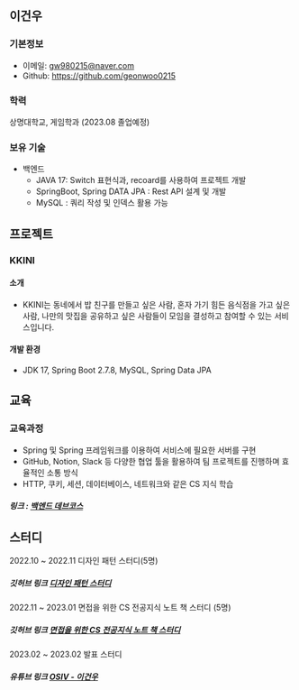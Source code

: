 ## 이건우

### 기본정보
- 이메일: gw980215@naver.com
- Github: https://github.com/geonwoo0215

### 학력
상명대학교, 게임학과 (2023.08 졸업예정)

### 보유 기술
- 백엔드
  - JAVA 17: Switch 표현식과, recoard를 사용하여 프로젝트 개발
  - SpringBoot, Spring DATA JPA : Rest API 설계 및 개발 
  - MySQL : 쿼리 작성 및 인덱스 활용 가능

## 프로젝트

### KKINI

#### 소개
- KKINI는 동네에서 밥 친구를 만들고 싶은 사람, 혼자 가기 힘든 음식점을 가고 싶은 사람, 나만의 맛집을 공유하고 싶은 사람들이 모임을 결성하고 참여할 수 있는 서비스입니다.

#### 개발 환경
- JDK 17, Spring Boot 2.7.8, MySQL, Spring Data JPA

## 교육

### 교육과정
- Spring 및 Spring 프레임워크를 이용하여 서비스에 필요한 서버를 구현
- GitHub, Notion, Slack 등 다양한 협업 툴을 활용하여 팀 프로젝트를 진행하며 효율적인 소통 방식
- HTTP, 쿠키, 세션, 데이터베이스, 네트워크와 같은 CS 지식 학습


##### 링크 : [백엔드 데브코스](https://school.programmers.co.kr/learn/courses/16622/16622-4%EA%B8%B0-k-digital-training-%ED%81%B4%EB%9D%BC%EC%9A%B0%EB%93%9C-%EA%B8%B0%EB%B0%98-%EB%B0%B1%EC%97%94%EB%93%9C-%EC%97%94%EC%A7%80%EB%8B%88%EC%96%B4%EB%A7%81)

## 스터디

2022.10 ~ 2022.11 디자인 패턴 스터디(5명)

##### 깃허브 링크 [디자인 패턴 스터디](https://github.com/Pre-FTeam/design-pattern)

2022.11 ~ 2023.01 면접을 위한 CS 전공지식 노트 책 스터디 (5명)

##### 깃허브 링크 [면접을 위한 CS 전공지식 노트 책 스터디](https://github.com/prgrms-web-devcourse/Team-BlackDog-CS-Book-Study) 

2023.02 ~ 2023.02 발표 스터디

##### 유튜브 링크 [OSIV - 이건우](https://www.youtube.com/watch?v=PNnB8mN0v-o)
